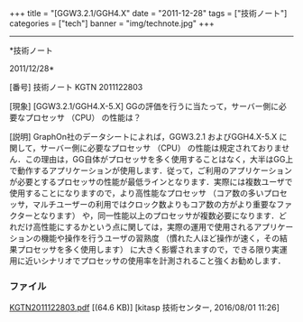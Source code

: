 ﻿+++
title = "[GGW3.2.1/GGH4.X"
date = "2011-12-28"
tags = ["技術ノート"]
categories = ["tech"]
banner = "img/technote.jpg"
+++

-----------------------------------------------------------------------------------------------------------------------------

*技術ノート

2011/12/28*


[番号]
技術ノート KGTN 2011122803

[現象]
[GGW3.2.1/GGH4.X-5.X]
GGの評価を行うに当たって，サーバー側に必要なプロセッサ （CPU）
の性能は？

[説明]
GraphOn社のデータシートによれば，GGW3.2.1 およびGGH4.X-5.X
に関して，サーバー側に必要なプロセッサ （CPU）
の性能は規定されておりません．この理由は，GG自体がプロセッサを多く使用することはなく，大半はGG上で動作するアプリケーションが使用します．従って，ご利用のアプリケーションが必要とするプロセッサの性能が最低ラインとなります．実際には複数ユーザで使用することになりますので，より高性能なプロセッサ
（コア数の多いプロセッサ，マルチユーザーの利用ではクロック数よりもコア数の方がより重要なファクターとなります）
や，同一性能以上のプロセッサが複数必要になります．どれだけ高性能にするかという点に関しては，実際の運用で使用されるアプリケーションの機能や操作を行うユーザの習熟度
（慣れた人ほど操作が速く，その結果プロセッサを多く使用します）
に大きく影響されますので，できる限り実運用に近いシナリオでプロセッサの使用率を計測されること強くお勧めします．


### ファイル

 
 


[KGTN2011122803.pdf](http://techreport.kitasp.net/attachments/download/2778/KGTN2011122803.pdf)
 [(64.6 KB)] [kitasp 技術センター, 2016/08/01
11:26]


 


 

